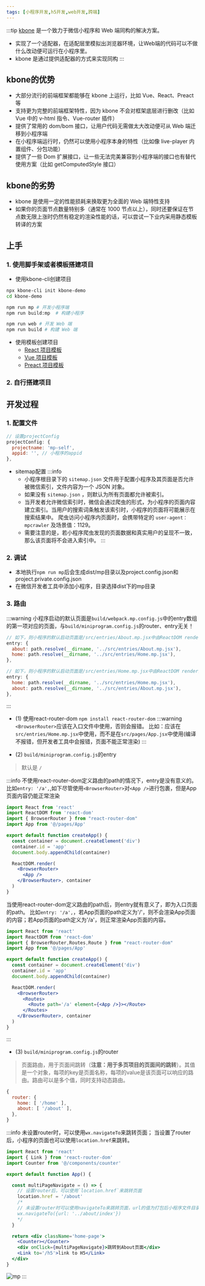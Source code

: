 ```yaml
---
tags: [小程序开发,h5开发,web开发,跨端]
---
```


:::tip
[kbone](https://wechat-miniprogram.github.io/kbone/docs/) 是一个致力于微信小程序和 Web 端同构的解决方案。
- 实现了一个适配器，在适配层里模拟出浏览器环境，让Web端的代码可以不做什么改动便可运行在小程序里。
- kbone 是通过提供适配器的方式来实现同构
:::

## kbone的优势
- 大部分流行的前端框架都能够在 kbone 上运行，比如 Vue、React、Preact 等
- 支持更为完整的前端框架特性，因为 kbone 不会对框架底层进行删改（比如 Vue 中的 v-html 指令、Vue-router 插件）
- 提供了常用的 dom/bom 接口，让用户代码无需做太大改动便可从 Web 端迁移到小程序端
- 在小程序端运行时，仍然可以使用小程序本身的特性（比如像 live-player 内置组件、分包功能）
- 提供了一些 Dom 扩展接口，让一些无法完美兼容到小程序端的接口也有替代使用方案（比如 getComputedStyle 接口）

## kbone的劣势
- kbone 是使用一定的性能损耗来换取更为全面的 Web 端特性支持
- 如果你的页面节点数量特别多（通常在 1000 节点以上），同时还要保证在节点数无限上涨时仍然有稳定的渲染性能的话，可以尝试一下业内采用静态模板转译的方案

## 上手
### 1. 使用脚手架或者模板搭建项目
- 使用kbone-cli创建项目
```bash
npx kbone-cli init kbone-demo
cd kbone-demo

npm run mp # 开发小程序端
npm run build:mp  # 构建小程序

npm run web # 开发 Web 端
npm run build # 构建 Web 端

```

- 使用模板创建项目
  - [React 项目模板](https://github.com/wechat-miniprogram/kbone-template-react)
  - [Vue 项目模板](https://github.com/wechat-miniprogram/kbone-template-vue)
  - [Preact 项目模板](https://github.com/wechat-miniprogram/kbone-template-preact)

### 2. 自行搭建项目

## 开发过程
### 1. 配置文件
```js title="build/miniprogram.config"
// 设置projectConfig
projectConfig: {
  projectname: 'mp-self',
  appid: '', // 小程序的appid
},
```
- sitemap配置
:::info
  - 小程序根目录下的 `sitemap.json` 文件用于配置小程序及其页面是否允许被微信索引，文件内容为一个 JSON 对象。
  - 如果没有 `sitemap.json` ，则默认为所有页面都允许被索引。
  - 当开发者允许微信索引时，微信会通过爬虫的形式，为小程序的页面内容建立索引。当用户的搜索词条触发该索引时，小程序的页面将可能展示在搜索结果中。 爬虫访问小程序内页面时，会携带特定的 `user-agent：mpcrawler` 及场景值：1129。
  - 需要注意的是，若小程序爬虫发现的页面数据和真实用户的呈现不一致，那么该页面将不会进入索引中。
:::

### 2. 调试
- 本地执行`npm run mp`后会生成dist/mp目录以及project.config.json和project.private.config.json
- 在微信开发者工具中添加小程序，目录选择dist下的mp目录

### 3. 路由
:::warning
小程序启动的默认页面是`build/webpack.mp.config.js`中的entry数组的第一项对应的页面，与`build/miniprogram.config.js`的router、entry无关！
```js title="build/webpack.mp.config.js"
// 如下，则小程序的默认启动页面是/src/entries/About.mp.jsx中由ReactDOM render的内容
entry: {
  about: path.resolve(__dirname, '../src/entries/About.mp.jsx'),
  home: path.resolve(__dirname, '../src/entries/Home.mp.jsx'),
},

// 如下，则小程序的默认启动页面是/src/entries/Home.mp.jsx中由ReactDOM render的内容
entry: {
  home: path.resolve(__dirname, '../src/entries/Home.mp.jsx'),
  about: path.resolve(__dirname, '../src/entries/About.mp.jsx'),
},
```
:::

- (1) 使用react-router-dom `npm install react-router-dom`
:::warning
`<BrowserRouter>`应该在入口文件中使用，否则会报错。
比如：应该在`src/entries/Home.mp.jsx`中使用，而不是在`src/pages/App.jsx`中使用(编译不报错，但开发者工具中会报错，页面不能正常渲染)
:::

- (2) `build/miniprogram.config.js`的entry
> 默认是 `/`

:::info
不使用react-router-dom定义路由的path的情况下，entry是没有意义的。
比如`entry: '/a',`,如下尽管使用`<BrowserRouter>`对`<App />`进行包裹，但是App页面内容仍能正常渲染
```jsx title="src/entries/Home.mp.jsx"
import React from 'react'
import ReactDOM from 'react-dom'
import { BrowserRouter } from "react-router-dom"
import App from '@/pages/App'

export default function createApp() {
  const container = document.createElement('div')
  container.id = 'app'
  document.body.appendChild(container)

  ReactDOM.render(
    <BrowserRouter>
      <App />
    </BrowserRouter>, container
  )
}
```

当使用react-router-dom定义路由的path后，则entry就有意义了，即为入口页面的path。
比如`entry: '/a',`，若App页面的path定义为'/'，则不会渲染App页面的内容；若App页面的path定义为'/a'，则正常渲染App页面的内容。
```jsx title="src/entries/Home.mp.jsx"
import React from 'react'
import ReactDOM from 'react-dom'
import { BrowserRouter,Routes,Route } from "react-router-dom"
import App from '@/pages/App'

export default function createApp() {
  const container = document.createElement('div')
  container.id = 'app'
  document.body.appendChild(container)

  ReactDOM.render(
    <BrowserRouter>
      <Routes>
        <Route path='/a' element={<App />}></Route>
      </Routes>
    </BrowserRouter>, container
  )
}
```
:::

- (3) `build/miniprogram.config.js`的router
> 页面路由，用于页面间跳转（**注意：用于多页项目的页面间的跳转**）。其值是一个对象，每项的key是页面名称，每项的value是该页面可以响应的路由。路由可以是多个值，同时支持动态路由。
```js
{
  router: {
    home: [ '/home' ],
    about: [ '/about' ],
  },
}
```
:::info
未设置router时，可以使用`wx.navigateTo`来跳转页面；
当设置了router后，小程序的页面也可以使用`location.href`来跳转。
```jsx title="src/pages/App.jsx"
import React from 'react'
import { Link } from 'react-router-dom'
import Counter from '@/components/counter'

export default function App() {

  const multiPageNavigate = () => {
    // 设置router后，可以使用`location.href`来跳转页面
    location.href = '/about'
    /*
    // 未设置router时可以使用navigateTo来跳转页面，url的值为打包后小程序文件目录中相对于当前文件的路径
    wx.navigateTo({url: '../about/index'})
    */
  }

  return <div className='home-page'>
    <Counter></Counter>
    <div onClick={multiPageNavigate}>跳转到About页面</div>
    <Link to='/h5'>link to H5</Link>
  </div>
}
```
![mp](img/mp_path.png)
:::